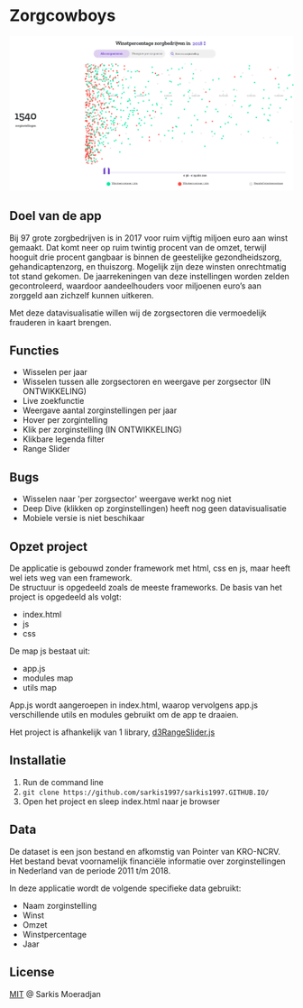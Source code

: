 # Zorgcowboys

<img src="https://github.com/sarkis1997/sarkis1997.GITHUB.IO/blob/master/media/scrhome.png">

## Doel van de app
Bij 97 grote zorgbedrijven is in 2017 voor ruim vijftig miljoen euro aan winst gemaakt. Dat komt
neer op ruim twintig procent van de omzet, terwijl hooguit drie procent gangbaar is binnen
de geestelijke gezondheidszorg, gehandicaptenzorg, en thuiszorg. Mogelijk zijn deze winsten
onrechtmatig tot stand gekomen. De jaarrekeningen van deze instellingen worden zelden
gecontroleerd, waardoor aandeelhouders voor miljoenen euro’s aan zorggeld aan zichzelf kunnen
uitkeren.

Met deze datavisualisatie willen wij de zorgsectoren die vermoedelijk frauderen in kaart brengen.

## Functies
* Wisselen per jaar
* Wisselen tussen alle zorgsectoren en weergave per zorgsector (IN ONTWIKKELING)
* Live zoekfunctie
* Weergave aantal zorginstellingen per jaar
* Hover per zorgintelling
* Klik per zorginstelling (IN ONTWIKKELING)
* Klikbare legenda filter
* Range Slider

## Bugs
* Wisselen naar 'per zorgsector' weergave werkt nog niet
* Deep Dive (klikken op zorginstellingen) heeft nog geen datavisualisatie
* Mobiele versie is niet beschikaar

## Opzet project
De applicatie is gebouwd zonder framework met html, css en js, maar heeft wel iets weg van een framework.<br>
De structuur is opgedeeld zoals de meeste frameworks. De basis van het project is opgedeeld als volgt: 

* index.html
* js
* css

De map js bestaat uit:
* app.js
* modules map
* utils map

App.js wordt aangeroepen in index.html, waarop vervolgens app.js verschillende utils en modules gebruikt om de app te draaien.

Het project is afhankelijk van 1 library, <a href="https://github.com/RasmusFonseca/d3RangeSlider/blob/master/d3RangeSlider.js">d3RangeSlider.js</a>


## Installatie
1. Run de command line
2. `git clone https://github.com/sarkis1997/sarkis1997.GITHUB.IO/`
3. Open het project en sleep index.html naar je browser

## Data
De dataset is een json bestand en afkomstig van Pointer van KRO-NCRV.<br>
Het bestand bevat voornamelijk financiële informatie over zorginstellingen in Nederland van de periode 2011 t/m 2018.

In deze applicatie wordt de volgende specifieke data gebruikt:
* Naam zorginstelling
* Winst
* Omzet
* Winstpercentage
* Jaar

## License
<a href="https://github.com/sarkis1997/sarkis1997.GITHUB.IO/blob/master/LICENSE">MIT</a> @ Sarkis Moeradjan